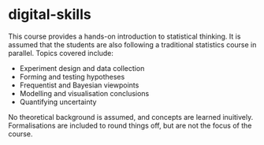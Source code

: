 # digital-skills

This course provides a hands-on introduction to statistical
thinking. It is assumed that the students are also following a
traditional statistics course in parallel. Topics covered include:

- Experiment design and data collection
- Forming and testing hypotheses
- Frequentist and Bayesian viewpoints
- Modelling and visualisation conclusions
- Quantifying uncertainty

No theoretical background is assumed, and concepts are learned
inuitively. Formalisations are included to round things off, but are
not the focus of the course.

